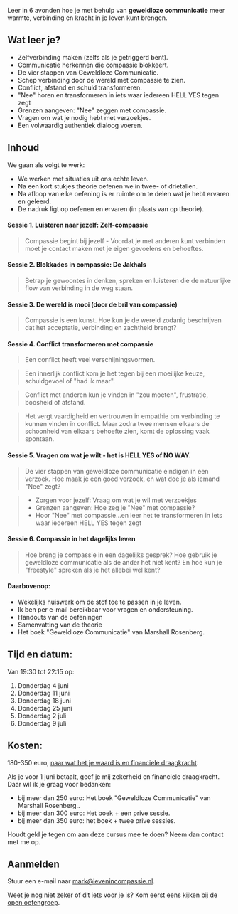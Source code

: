 Leer in 6 avonden hoe je met behulp van **geweldloze communicatie** meer warmte, verbinding en kracht in je leven kunt brengen.

## Wat leer je?

* Zelfverbinding maken (zelfs als je getriggerd bent).
* Communicatie herkennen die compassie blokkeert.
* De vier stappen van Geweldloze Communicatie.
* Schep verbinding door de wereld met compassie te zien.
* Conflict, afstand en schuld transformeren.
* "Nee" horen en transformeren in iets waar iedereen HELL YES tegen zegt
* Grenzen aangeven: "Nee" zeggen met compassie.
* Vragen om wat je nodig hebt met verzoekjes.
* Een volwaardig authentiek dialoog voeren.

## Inhoud

We gaan als volgt te werk:

* We werken met situaties uit ons echte leven.
* Na een kort stukjes theorie oefenen we in twee- of drietallen.
* Na afloop van elke oefening is er ruimte om te delen wat je hebt ervaren en geleerd.
* De nadruk ligt op oefenen en ervaren (in plaats van op theorie).

#### Sessie 1. Luisteren naar jezelf: Zelf-compassie
> Compassie begint bij jezelf - Voordat je met anderen kunt verbinden moet je contact maken met je eigen gevoelens en behoeftes.

#### Sessie 2. Blokkades in compassie: De Jakhals
> Betrap je gewoontes in denken, spreken en luisteren die de natuurlijke flow van verbinding in de weg staan.

#### Sessie 3. De wereld is mooi (door de bril van compassie)
> Compassie is een kunst. Hoe kun je de wereld zodanig beschrijven dat het acceptatie, verbinding en zachtheid brengt? 

#### Sessie 4. Conflict transformeren met compassie
> Een conflict heeft veel verschijningsvormen.

> Een innerlijk conflict kom je het tegen bij een moeilijke keuze, schuldgevoel of "had ik maar". 

> Conflict met anderen kun je vinden in "zou moeten", frustratie, boosheid of afstand. 

> Het vergt vaardigheid en vertrouwen in empathie om verbinding te kunnen vinden in conflict. Maar zodra twee mensen elkaars de schoonheid van elkaars behoefte zien, komt de oplossing vaak spontaan. 

#### Sessie 5. Vragen om wat je wilt - het is HELL YES of NO WAY.
> De vier stappen van geweldloze communicatie eindigen in een verzoek. Hoe maak je een goed verzoek, en wat doe je als iemand "Nee" zegt?

> * Zorgen voor jezelf: Vraag om wat je wil met verzoekjes
> * Grenzen aangeven: Hoe zeg je "Nee" met compassie?
> * Hoor "Nee" met compassie...en leer het te transformeren in iets waar iedereen HELL YES tegen zegt

#### Sessie 6. Compassie in het dagelijks leven
> Hoe breng je compassie in een dagelijks gesprek? Hoe gebruik je geweldloze communicatie als de ander het niet kent? En hoe kun je "freestyle" spreken als je het allebei wel kent? 

#### Daarbovenop:
* Wekelijks huiswerk om de stof toe te passen in je leven.
* Ik ben per e-mail bereikbaar voor vragen en ondersteuning.
* Handouts van de oefeningen
* Samenvatting van de theorie
* Het boek "Geweldloze Communicatie" van Marshall Rosenberg.

## Tijd en datum:
Van 19:30 tot 22:15 op:

1. Donderdag 4 juni 
1. Donderdag 11 juni
1. Donderdag 18 juni
1. Donderdag 25 juni
1. Donderdag 2 juli
1. Donderdag 9 juli

## Kosten:
180-350 euro, [naar wat het je waard is en financiele draagkracht](/over/tarieven). 

Als je voor 1 juni betaalt, geef je mij zekerheid en financiele draagkracht. Daar wil ik je graag voor bedanken: 
* bij meer dan 250 euro: Het boek "Geweldloze Communicatie" van Marshall Rosenberg..
* bij meer dan 300 euro: Het boek + een prive sessie.
* bij meer dan 350 euro: het boek + twee prive sessies.

Houdt geld je tegen om aan deze cursus mee te doen? Neem dan contact met me op.

## Aanmelden
 
Stuur een e-mail naar [mark@levenincompassie.nl](mailto:mark@levenincompassie.nl).

Weet je nog niet zeker of dit iets voor je is? Kom eerst eens kijken bij de [open oefengroep](/aanbod/oefengroep).


